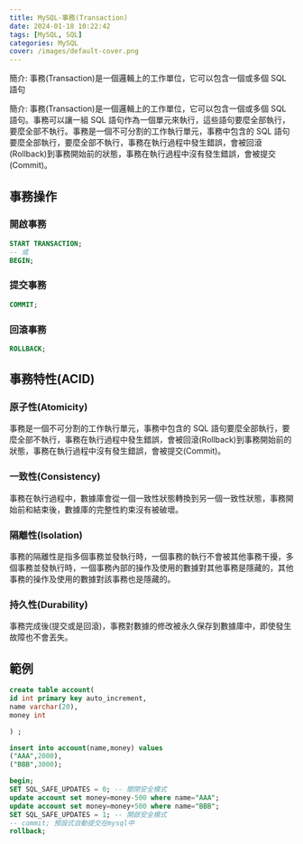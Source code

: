```yaml
---
title: MySQL-事務(Transaction)
date: 2024-01-18 10:22:42
tags: [MySQL, SQL]
categories: MySQL
cover: /images/default-cover.png
---
```


簡介: 事務(Transaction)是一個邏輯上的工作單位，它可以包含一個或多個 SQL 語句

<!-- more -->

簡介: 事務(Transaction)是一個邏輯上的工作單位，它可以包含一個或多個 SQL 語句。事務可以讓一組 SQL 語句作為一個單元來執行，這些語句要麼全部執行，要麼全部不執行。事務是一個不可分割的工作執行單元，事務中包含的 SQL 語句要麼全部執行，要麼全部不執行，事務在執行過程中發生錯誤，會被回滾(Rollback)到事務開始前的狀態，事務在執行過程中沒有發生錯誤，會被提交(Commit)。

## 事務操作

### 開啟事務

```sql
START TRANSACTION;
-- 或
BEGIN;
```

### 提交事務

```sql
COMMIT;
```

### 回滾事務

```sql
ROLLBACK;
```

## 事務特性(ACID)

### 原子性(Atomicity)

事務是一個不可分割的工作執行單元，事務中包含的 SQL 語句要麼全部執行，要麼全部不執行，事務在執行過程中發生錯誤，會被回滾(Rollback)到事務開始前的狀態，事務在執行過程中沒有發生錯誤，會被提交(Commit)。

### 一致性(Consistency)

事務在執行過程中，數據庫會從一個一致性狀態轉換到另一個一致性狀態，事務開始前和結束後，數據庫的完整性約束沒有被破壞。

### 隔離性(Isolation)

事務的隔離性是指多個事務並發執行時，一個事務的執行不會被其他事務干擾，多個事務並發執行時，一個事務內部的操作及使用的數據對其他事務是隱藏的，其他事務的操作及使用的數據對該事務也是隱藏的。

### 持久性(Durability)

事務完成後(提交或是回滾)，事務對數據的修改被永久保存到數據庫中，即使發生故障也不會丟失。

## 範例

```sql
create table account(
id int primary key auto_increment,
name varchar(20),
money int

) ;

insert into account(name,money) values
("AAA",2000),
("BBB",3000);

begin;
SET SQL_SAFE_UPDATES = 0; -- 關閉安全模式
update account set money=money-500 where name="AAA";
update account set money=money+500 where name="BBB";
SET SQL_SAFE_UPDATES = 1; -- 開啟安全模式
-- commit; 預設式自動提交在mysql中
rollback;
```
